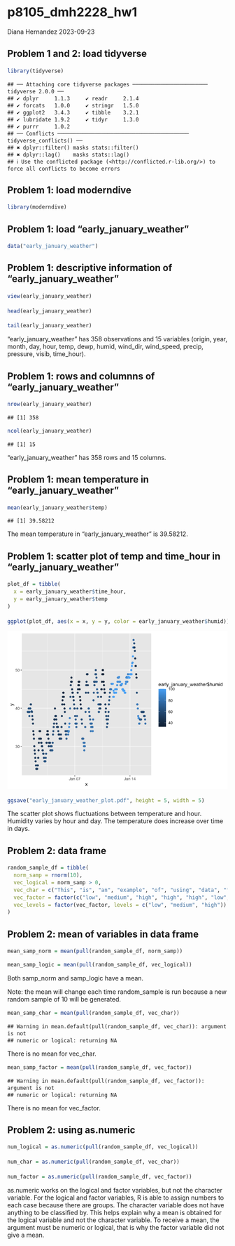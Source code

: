 p8105_dmh2228_hw1
================
Diana Hernandez
2023-09-23

## Problem 1 and 2: load tidyverse

``` r
library(tidyverse)
```

    ## ── Attaching core tidyverse packages ──────────────────────── tidyverse 2.0.0 ──
    ## ✔ dplyr     1.1.3     ✔ readr     2.1.4
    ## ✔ forcats   1.0.0     ✔ stringr   1.5.0
    ## ✔ ggplot2   3.4.3     ✔ tibble    3.2.1
    ## ✔ lubridate 1.9.2     ✔ tidyr     1.3.0
    ## ✔ purrr     1.0.2     
    ## ── Conflicts ────────────────────────────────────────── tidyverse_conflicts() ──
    ## ✖ dplyr::filter() masks stats::filter()
    ## ✖ dplyr::lag()    masks stats::lag()
    ## ℹ Use the conflicted package (<http://conflicted.r-lib.org/>) to force all conflicts to become errors

## Problem 1: load moderndive

``` r
library(moderndive)
```

## Problem 1: load “early_january_weather”

``` r
data("early_january_weather")
```

## Problem 1: descriptive information of “early_january_weather”

``` r
view(early_january_weather)

head(early_january_weather)

tail(early_january_weather)
```

“early_january_weather” has 358 observations and 15 variables (origin,
year, month, day, hour, temp, dewp, humid, wind_dir, wind_speed, precip,
pressure, visib, time_hour).

## Problem 1: rows and columnns of “early_january_weather”

``` r
nrow(early_january_weather)
```

    ## [1] 358

``` r
ncol(early_january_weather)
```

    ## [1] 15

“early_january_weather” has 358 rows and 15 columns.

## Problem 1: mean temperature in “early_january_weather”

``` r
mean(early_january_weather$temp)
```

    ## [1] 39.58212

The mean temperature in “early_january_weather” is 39.58212.

## Problem 1: scatter plot of temp and time_hour in “early_january_weather”

``` r
plot_df = tibble(
  x = early_january_weather$time_hour,
  y = early_january_weather$temp
)

ggplot(plot_df, aes(x = x, y = y, color = early_january_weather$humid)) + geom_point()
```

![](p8105_dmh2228_hw1_files/figure-gfm/unnamed-chunk-7-1.png)<!-- -->

``` r
ggsave("early_january_weather_plot.pdf", height = 5, width = 5)
```

The scatter plot shows fluctuations between temperature and hour.
Humidity varies by hour and day. The temperature does increase over time
in days.

## Problem 2: data frame

``` r
random_sample_df = tibble(
  norm_samp = rnorm(10),
  vec_logical = norm_samp > 0,
  vec_char = c("This", "is", "an", "example", "of", "using", "data", "frames", "and", "vectors"),
  vec_factor = factor(c("low", "medium", "high", "high", "high", "low", "medium", "low", "high", "low")),
  vec_levels = factor(vec_factor, levels = c("low", "medium", "high"))
)
```

## Problem 2: mean of variables in data frame

``` r
mean_samp_norm = mean(pull(random_sample_df, norm_samp))
```

``` r
mean_samp_logic = mean(pull(random_sample_df, vec_logical))
```

Both samp_norm and samp_logic have a mean.

Note: the mean will change each time random_sample is run because a new
random sample of 10 will be generated.

``` r
mean_samp_char = mean(pull(random_sample_df, vec_char))
```

    ## Warning in mean.default(pull(random_sample_df, vec_char)): argument is not
    ## numeric or logical: returning NA

There is no mean for vec_char.

``` r
mean_samp_factor = mean(pull(random_sample_df, vec_factor))
```

    ## Warning in mean.default(pull(random_sample_df, vec_factor)): argument is not
    ## numeric or logical: returning NA

There is no mean for vec_factor.

## Problem 2: using as.numeric

``` r
num_logical = as.numeric(pull(random_sample_df, vec_logical))

num_char = as.numeric(pull(random_sample_df, vec_char))

num_factor = as.numeric(pull(random_sample_df, vec_factor))
```

as.numeric works on the logical and factor variables, but not the
character variable. For the logical and factor variables, R is able to
assign numbers to each case because there are groups. The character
variable does not have anything to be classified by. This helps explain
why a mean is obtained for the logical variable and not the character
variable. To receive a mean, the argument must be numeric or logical,
that is why the factor variable did not give a mean.
